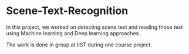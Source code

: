 # Scene-Text-Recognition
In this project, we worked on detecting scene text and reading those text using Machine learning and Deep learning approaches.

The work is done in group at IIST during one course project.
